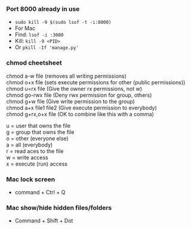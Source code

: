 ### Port 8000 already in use
- ```sudo kill -9 $(sudo lsof -t -i:8000)```    
- For Mac    
- Find:  ```lsof -i :3000```    
- Kill:  ```kill -9 <PID>```
- Or ```pkill -If 'manage.py'```   

### chmod cheetsheet
chmod a-w file (removes all writing permissions)   
chmod o+x file (sets execute permissions for other (public permissions))   
chmod u=rx file        (Give the owner rx permissions, not w)   
chmod go-rwx file      (Deny rwx permission for group, others)   
chmod g+w file         (Give write permission to the group)   
chmod a+x file1 file2  (Give execute permission to everybody)   
chmod g+rx,o+x file    (OK to combine like this with a comma)   

u = user that owns the file   
g = group that owns the file   
o = other (everyone else)   
a = all (everybody)   
r = read aces to the file   
w = write access   
x = execute (run) access   

### Mac lock screen
- command + Ctrl + Q

### Mac show/hide hidden files/folders
- Command + Shift + Dot
